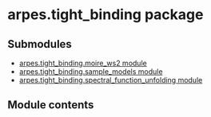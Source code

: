 arpes.tight\_binding package
============================

Submodules
----------

-   [arpes.tight\_binding.moire\_ws2
    module](arpes.tight_binding.moire_ws2)
-   [arpes.tight\_binding.sample\_models
    module](arpes.tight_binding.sample_models)
-   [arpes.tight\_binding.spectral\_function\_unfolding
    module](arpes.tight_binding.spectral_function_unfolding)

Module contents
---------------
